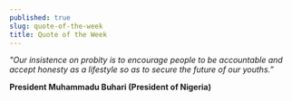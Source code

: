 ```yaml
---
published: true
slug: quote-of-the-week
title: Quote of the Week
---
```

_"Our insistence on probity is to encourage people to be accountable and accept honesty as a lifestyle so as to secure the future of our youths.”_

   **President Muhammadu Buhari (President of Nigeria)**
